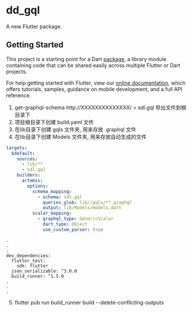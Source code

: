 # dd_gql

A new Flutter package.

## Getting Started

This project is a starting point for a Dart
[package](https://flutter.dev/developing-packages/),
a library module containing code that can be shared easily across
multiple Flutter or Dart projects.

For help getting started with Flutter, view our 
[online documentation](https://flutter.dev/docs), which offers tutorials, 
samples, guidance on mobile development, and a full API reference.


1. get-graphql-schema http://XXXXXXXXXXXXXX/ > sdl.gql 导出文件到根目录下
2. 项目根目录下创建 build.yaml 文件
3. 在lib目录下创建 gqls 文件夹, 用来存放 .graphql 文件
4. 在lib目录下创建 Models 文件夹, 用来存放自动生成的文件

``` build.yaml
targets:
  $default:
    sources:
      - lib/**
      - sdl.gql
    builders:
      artemis:
        options:
          schema_mapping:
            - schema: sdl.gql
              queries_glob: lib//gqls/**.graphql
              output: lib/Models/models.dart
          scalar_mapping:
            - graphql_type: GenericScalar
              dart_type: Object
              use_custom_parser: true
```

``` pubspec.ymal
.
.
.
dev_dependencies:
  flutter_test:
    sdk: flutter
  json_serializable: ^3.0.0
  build_runner: ^1.5.0
.
.
.
```


5. flutter pub run build_runner build --delete-conflicting-outputs